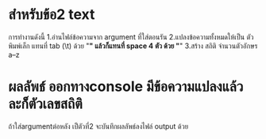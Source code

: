 # สำหรับข้อ2 text
การทำงานดังนี้
1.อ่านไฟล์ข้อความจาก argument ที่ใส่ตอนรัน
2.แปลงข้อความทั้งหมดให้เป็น ตัวพิมพ์เล็ก แทนที่ tab (\t) ด้วย "____" แล้วก็แทนที่ space 4 ตัว ด้วย "____"
3.สร้าง สถิติ จำนวนตัวอักษร a–z

# ผลลัพธ์  ออกทางconsole มีข้อความแปลงแล้ว ละก็ตัวเลขสถิติ
ถ้าใส่argumentต่อหลัง เป็ตัวที่2 จะบันทึกผลลัพธ์ลงไฟล์ output ด้วย